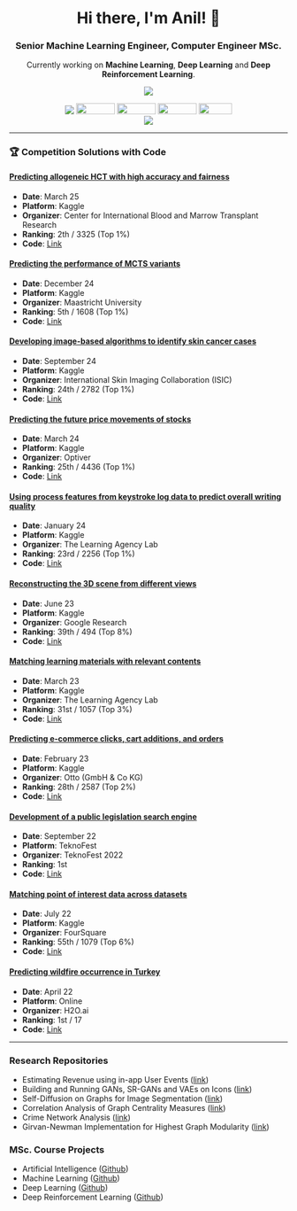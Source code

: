 <h1 align="center">Hi there, I'm Anil! 👋</h1>
<h3 align="center">Senior Machine Learning Engineer, Computer Engineer MSc.</h3>

<p align="center">Currently working on <b>Machine Learning</b>, <b>Deep Learning</b> and <b>Deep Reinforcement Learning</b>.</p>

<p align="center"><img align='center' src="https://github-readme-stats.vercel.app/api?username=nlztrk&show_icons=true"></p>

<p align="center">
<a href="https://www.github.com/nlztrk"><img src="https://img.shields.io/github/followers/nlztrk?style=social"/></a>
<a href="https://www.twitter.com/anil_ozturkk"><img src="https://img.shields.io/badge/Twitter-%231DA1F2.svg?style=for-the-badge&logo=Twitter&logoColor=white" width="70" height="20" /></a>
<a href="https://www.linkedin.com/in/nlztrk/"><img src="https://img.shields.io/badge/linkedin-%230077B5.svg?style=for-the-badge&logo=linkedin&logoColor=white" width="70" height="20" /></a>
<a href="https://www.medium.com/@nlztrk"><img src="https://img.shields.io/badge/Medium-12100E?style=for-the-badge&logo=medium&logoColor=white" width="70" height="20" /></a>
<a href="https://www.kaggle.com/nlztrk"><img src="https://img.shields.io/badge/Kaggle-035a7d?style=for-the-badge&logo=kaggle&logoColor=white" width="60" height="20" /></a>
<br>
<img src="https://komarev.com/ghpvc/?username=nlztrk"/>
</p>

---

### 🏆 Competition Solutions with Code

#### [Predicting allogeneic HCT with high accuracy and fairness](https://www.kaggle.com/competitions/equity-post-HCT-survival-predictions)
- **Date**: March 25
- **Platform**: Kaggle
- **Organizer**: Center for International Blood and Marrow Transplant Research
- **Ranking**: 2th / 3325 (Top 1%)
- **Code**: [Link](https://www.kaggle.com/code/karakasatarik/2nd-place-solution-inference)

#### [Predicting the performance of MCTS variants](https://www.kaggle.com/competitions/um-game-playing-strength-of-mcts-variants)
- **Date**: December 24
- **Platform**: Kaggle
- **Organizer**: Maastricht University
- **Ranking**: 5th / 1608 (Top 1%)
- **Code**: [Link](https://www.kaggle.com/code/sercanyesiloz/um-mcts-5th-place-solution)

#### [Developing image-based algorithms to identify skin cancer cases](https://www.kaggle.com/competitions/isic-2024-challenge/)
- **Date**: September 24
- **Platform**: Kaggle
- **Organizer**: International Skin Imaging Collaboration (ISIC)
- **Ranking**: 24th / 2782 (Top 1%)
- **Code**: [Link](https://www.kaggle.com/code/nlztrk/best-solo-stack-submission-4th-version)

#### [Predicting the future price movements of stocks](https://www.kaggle.com/competitions/optiver-trading-at-the-close)
- **Date**: March 24
- **Platform**: Kaggle
- **Organizer**: Optiver
- **Ranking**: 25th / 4436 (Top 1%)
- **Code**: [Link](https://github.com/nlztrk/Optiver-Trading-at-the-Close)

#### [Using process features from keystroke log data to predict overall writing quality](https://www.kaggle.com/competitions/linking-writing-processes-to-writing-quality/)
- **Date**: January 24
- **Platform**: Kaggle
- **Organizer**: The Learning Agency Lab
- **Ranking**: 23rd / 2256 (Top 1%)
- **Code**: [Link](https://github.com/nlztrk/Linking-Writing-Processes-to-Writing-Quality/)

#### [Reconstructing the 3D scene from different views](https://www.kaggle.com/competitions/image-matching-challenge-2023)
- **Date**: June 23
- **Platform**: Kaggle
- **Organizer**: Google Research
- **Ranking**: 39th / 494 (Top 8%)
- **Code**: [Link](https://www.kaggle.com/code/gunesevitan/image-matching-challenge-2023-inference)

#### [Matching learning materials with relevant contents](https://www.kaggle.com/competitions/learning-equality-curriculum-recommendations/overview)
- **Date**: March 23
- **Platform**: Kaggle
- **Organizer**: The Learning Agency Lab
- **Ranking**: 31st / 1057 (Top 3%)
- **Code**: [Link](https://github.com/nlztrk/Learning-Equality-Curriculum-Recommendations)

#### [Predicting e-commerce clicks, cart additions, and orders](https://www.kaggle.com/competitions/otto-recommender-system/)
- **Date**: February 23
- **Platform**: Kaggle
- **Organizer**: Otto (GmbH & Co KG)
- **Ranking**: 28th / 2587 (Top 2%)
- **Code**: [Link](https://github.com/nlztrk/OTTO-Multi-Objective-Recommender-System)

#### [Development of a public legislation search engine](https://www.teknofest.org/en/competitions/competition/42)
- **Date**: September 22
- **Platform**: TeknoFest
- **Organizer**: TeknoFest 2022
- **Ranking**: 1st
- **Code**: [Link](https://github.com/L2-Regulasyon/Teknofest)

#### [Matching point of interest data across datasets](https://www.kaggle.com/competitions/foursquare-location-matching)
- **Date**: July 22
- **Platform**: Kaggle
- **Organizer**: FourSquare
- **Ranking**: 55th / 1079 (Top 6%)
- **Code**: [Link](https://www.kaggle.com/code/karakasatarik/60nn-inference-w-kdtree-58feature-catboost/notebook?scriptVersionId=99727104)

#### [Predicting wildfire occurrence in Turkey](https://h2o.ai/wildfire/)
- **Date**: April 22
- **Platform**: Online
- **Organizer**: H2O.ai
- **Ranking**: 1st / 17
- **Code**: [Link](https://github.com/nlztrk/turkey_wildfire_prediction)

---

### Research Repositories
- Estimating Revenue using in-app User Events ([link](https://github.com/nlztrk/app_revenue_estimation))
- Building and Running GANs, SR-GANs and VAEs on Icons ([link](https://github.com/nlztrk/gan_srgan_vae))
- Self-Diffusion on Graphs for Image Segmentation ([link](https://github.com/nlztrk/graph_self_diffusion))
- Correlation Analysis of Graph Centrality Measures ([link](https://github.com/nlztrk/centrality_correlations))
- Crime Network Analysis ([link](https://github.com/nlztrk/crime_networks_analysis))
- Girvan-Newman Implementation for Highest Graph Modularity ([link](https://github.com/nlztrk/girvan_newman))
  
### MSc. Course Projects
- Artificial Intelligence ([Github](https://github.com/nlztrk/ITU-CE-MSc/tree/master/BLG521E%20(Artificial%20Intelligence)))
- Machine Learning ([Github](https://github.com/nlztrk/ITU-CE-MSc/tree/master/BLG527E%20(Machine%20Learning)))
- Deep Learning ([Github](https://github.com/nlztrk/ITU-CE-MSc/tree/master/BLG561E%20(Deep%20Learning)))
- Deep Reinforcement Learning ([Github](https://github.com/nlztrk/ITU-CE-MSc/tree/master/BLG604E%20(Deep%20Reinforcement%20Learning)))


